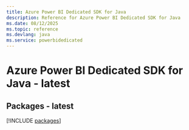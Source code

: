 ```yaml
---
title: Azure Power BI Dedicated SDK for Java
description: Reference for Azure Power BI Dedicated SDK for Java
ms.date: 08/12/2025
ms.topic: reference
ms.devlang: java
ms.service: powerbidedicated
---
```

# Azure Power BI Dedicated SDK for Java - latest
## Packages - latest
[!INCLUDE [packages](power-bi-dedicated-index.md)]